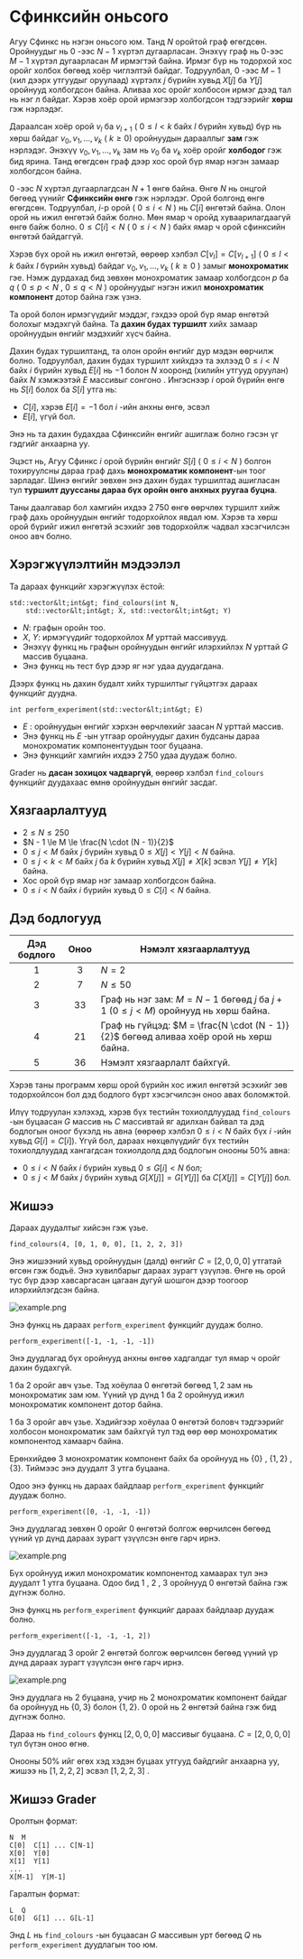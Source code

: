 # Сфинксийн оньсого
Агуу Сфинкс нь нэгэн оньсого юм. Танд $N$ оройтой граф өгөгдсөн. Оройнуудыг нь $0$ -ээс $N - 1$ хүртэл дугаарласан. Энэхүү граф нь $0$-ээс $M-1$ хүртэл дугаарласан $M$ ирмэгтэй байна. Ирмэг бүр нь тодорхой хос оройг холбох бөгөөд хоёр чиглэлтэй байдаг.  Тодруулбал, $0$ -ээс $M - 1$ (хил дээрх утгуудыг оруулаад) хүртэлх $j$ бүрийн хувьд $X[j]$ ба $Y[j]$ оройнууд холбогдсон байна. Аливаа хос оройг холбосон ирмэг дээд тал нь нэг л байдаг. Хэрэв хоёр орой ирмэгээр холбогдсон тэдгээрийг **хөрш** гэж нэрлэдэг.

Дараалсан хоёр орой $v_l$ ба $v_{l+1}$ ( $0 \le l \lt k$ байх $l$ бүрийн хувьд) бүр нь хөрш байдаг $v_0, v_1, \ldots, v_k$ ( $k \ge 0$) оройнуудын дарааллыг **зам** гэж нэрлэдэг. Энэхүү $v_0, v_1, \ldots, v_k$ зам нь $v_0$ ба $v_k$ хоёр оройг **холбодог** гэж бид ярина. Танд өгөгдсөн граф дээр хос орой бүр ямар нэгэн замаар холбогдсон байна.

$0$ -ээс $N$ хүртэл дугаарлагдсан $N + 1$ өнгө байна. Өнгө $N$ нь онцгой бөгөөд үүнийг **Сфинксийн өнгө** гэж нэрлэдэг. Орой болгонд өнгө өгөгдсөн. Тодруулбал, $i$-р орой ( $0 \le i \lt N$ ) нь $C[i]$ өнгөтэй байна. Олон орой нь ижил өнгөтэй байж болно. Мөн ямар ч оройд хуваарилагдаагүй өнгө байж болно. $0 \le C[i] \lt N$ ( $0 \le i \lt N$ ) байх ямар ч орой сфинксийн өнгөтэй байдаггүй.

Хэрэв бүх орой нь ижил өнгөтэй, өөрөөр хэлбэл $C[v_l] = C[v_{l+1}]$ ( $0 \le l \lt k$ байх $l$ бүрийн хувьд) байдаг $v_0, v_1, \ldots, v_k$ ( $k \ge 0$ ) замыг **монохроматик** гэе.
Нэмж дурдахад бид зөвхөн монохроматик замаар холбогдсон $p$ ба $q$ ( $0 \le p \lt N$ , $0 \le q \lt N$ ) оройнуудыг нэгэн ижил **монохроматик компонент** дотор байна гэж үзнэ. 

Та орой болон ирмэгүүдийг мэддэг, гэхдээ орой бүр ямар өнгөтэй болохыг мэдэхгүй байна.
Та **дахин будах туршилт** хийх замаар оройнуудын өнгийг мэдэхийг хүсч байна.

Дахин будах туршилтанд, та олон оройн өнгийг дур мэдэн өөрчилж болно. Тодруулбал, дахин будах туршилт хийхдээ та эхлээд  $0 \le i \lt N$ байх $i$ бүрийн хувьд  $E[i]$ нь $-1$ болон $N$ хооронд (хилийн утгууд оруулан) байх $N$ хэмжээтэй $E$ массивыг сонгоно .
Ингэснээр $i$ орой бүрийн өнгө нь $S[i]$ болох ба $S[i]$ утга нь:
* $C[i]$, хэрэв $E[i] = -1$ бол $i$ -ийн анхны өнгө, эсвэл
* $E[i]$, үгүй бол.

Энэ нь та дахин будахдаа Сфинксийн өнгийг  ашиглаж болно гэсэн үг гэдгийг анхаарна уу.

Эцэст нь, Агуу Сфинкс $i$ орой бүрийн өнгийг $S[i]$ ( $0 \le i \lt N$ ) болгон тохируулсны дараа граф дахь **монохроматик компонент**-ын тоог зарладаг. Шинэ өнгийг зөвхөн энэ дахин будах туршилтад ашигласан тул **туршилт дууссаны дараа бүх оройн өнгө анхных руугаа буцна**.

Таны даалгавар бол хамгийн ихдээ $2\,750$ өнгө өөрчлөх туршилт хийж граф дахь оройнуудын өнгийг тодорхойлох явдал юм. Хэрэв та хөрш орой бүрийг ижил өнгөтэй эсэхийг зөв тодорхойлж чадвал хэсэгчилсэн оноо авч болно.
 
## Хэрэгжүүлэлтийн мэдээлэл

Та дараах функцийг хэрэгжүүлэх ёстой:

```
std::vector&lt;int&gt; find_colours(int N,
    std::vector&lt;int&gt; X, std::vector&lt;int&gt; Y)
```

* $N$: графын оройн тоо.
* $X$, $Y$: ирмэгүүдийг тодорхойлох $M$ урттай массивууд.
* Энэхүү функц нь графын оройнуудын өнгийг илэрхийлэх $N$ урттай  $G$ массив буцаана.
* Энэ функц нь тест бүр дээр яг нэг удаа дуудагдана.

Дээрх функц нь дахин будалт хийх туршилтыг гүйцэтгэх дараах функцийг дуудна.

```
int perform_experiment(std::vector&lt;int&gt; E)
```
* $E$ : оройнуудын өнгийг хэрхэн өөрчлөхийг заасан $N$ урттай массив.
* Энэ функц нь $E$ -ын утгаар оройнуудыг дахин будсаны дараа монохроматик компонентуудын тоог буцаана.
* Энэ функцийг хамгийн ихдээ $2\,750$ удаа дуудаж болно.

Grader нь **дасан зохицох чадваргүй**, өөрөөр хэлбэл `find_colours` функцийг дуудахаас өмнө оройнуудын өнгийг засдаг.

## Хязгаарлалтууд

* $2 \le N \le 250$
* $N - 1 \le M \le \frac{N \cdot (N - 1)}{2}$
* $0 \le j \lt M$ байх $j$ бүрийн хувьд $0 \le X[j] \lt Y[j] \lt N$ байна.
* $0 \le j \lt k \lt M$ байх $j$ ба $k$ бүрийн хувьд $X[j] \neq X[k]$ эсвэл $Y[j] \neq Y[k]$ байна.
* Хос орой бүр ямар нэг замаар холбогдсон байна.
* $0 \le i \lt N$ байх $i$ бүрийн хувьд $0 \le C[i] \lt N$ байна.

## Дэд бодлогууд

| Дэд бодлого | Оноо  | Нэмэлт хязгаарлалтууд |
| :-----: | :----: | ---------------------- |
| 1       | $3$    | $N = 2$
| 2       | $7$    | $N \le 50$
| 3       | $33$   | Граф нь нэг зам: $M = N - 1$ бөгөөд $j$ ба $j+1$ ($0 \leq j < M$) оройнууд нь хөрш байна.
| 4       | $21$   | Граф нь гүйцэд: $M = \frac{N \cdot (N - 1)}{2}$ бөгөөд аливаа хоёр орой нь хөрш байна.
| 5       | $36$   | Нэмэлт хязгаарлалт байхгүй.

Хэрэв таны программ хөрш орой бүрийн хос ижил өнгөтэй эсэхийг зөв тодорхойлсон бол дэд бодлого бүрт хэсэгчилсэн оноо авах боломжтой.

Илүү тодруулан хэлэхэд, хэрэв бүх тестийн тохиолдлуудад `find_colours` -ын буцаасан $G$ массив нь $C$ массивтай яг адилхан байвал та дэд бодлогын оноог бүхэлд нь авна (өөрөөр хэлбэл $0 \le i \lt N$ байх бүх $i$ -ийн хувьд $G[i] = C[i]$).
Үгүй бол, дараах нөхцөлүүдийг бүх тестийн тохиолдлуудад хангагдсан тохиолдолд дэд бодлогын онооны $50\%$ авна:
* $0 \le i \lt N$ байх $i$ бүрийн хувьд $0 \le G[i] \lt N$  бол;
* $0 \le j \lt M$ байх $j$ бүрийн хувьд $G[X[j]] = G[Y[j]]$ ба $C[X[j]] = C[Y[j]]$ бол.

## Жишээ

Дараах дуудалтыг хийсэн гэж үзье.

```
find_colours(4, [0, 1, 0, 0], [1, 2, 2, 3])
```

Энэ жишээний хувьд оройнуудын (далд) өнгийг $C = [2, 0, 0, 0]$ утгатай өгсөн гэж бодъё.
Энэ хувилбарыг дараах зурагт үзүүлэв.
Өнгө нь орой тус бүр дээр хавсаргасан цагаан дугуй шошгон дээр тоогоор илэрхийлэгдсэн байна.

![example.png](sphinx_example.png "230")

Энэ функц нь дараах `perform_experiment` функцийг дуудаж болно.

```
perform_experiment([-1, -1, -1, -1])
```

Энэ дуудлагад бүх оройнууд анхны өнгөө хадгалдаг тул ямар ч оройг дахин будахгүй.

$1$ ба $2$ оройг авч үзье.
Тэд хоёулаа $0$ өнгөтэй бөгөөд $1, 2$ зам нь монохроматик зам юм.
Үүний үр дүнд $1$ ба $2$ оройнууд ижил монохроматик компонент дотор байна.

$1$ ба $3$ оройг авч үзье.
Хэдийгээр хоёулаа $0$ өнгөтэй боловч тэдгээрийг холбосон монохроматик зам байхгүй тул тэд өөр өөр монохроматик компонентод хамаарч байна.

Ерөнхийдөө $3$ монохроматик компонент байх ба оройнууд нь $\{0\}$ , $\{1, 2\}$ , $\{3\}$. Тиймээс энэ дуудалт $3$ утга буцаана.

Одоо энэ функц нь дараах байдлаар `perform_experiment` функцийг дуудаж болно.

```
perform_experiment([0, -1, -1, -1])
```

Энэ дуудлагад зөвхөн $0$ оройг $0$ өнгөтэй болгож өөрчилсөн бөгөөд үүний үр дүнд дараах зурагт үзүүлсэн өнгө гарч ирнэ.

![example.png](sphinx_order1.png "230")

Бүх оройнууд ижил монохроматик компонентод хамаарах тул энэ дуудалт $1$ утга буцаана.
Одоо бид $1$ , $2$ , $3$ оройнууд $0$ өнгөтэй байна гэж дүгнэж болно.

Энэ функц нь `perform_experiment` функцийг дараах байдлаар дуудаж болно.

```
perform_experiment([-1, -1, -1, 2])
```

Энэ дуудлагад $3$ оройг $2$ өнгөтэй болгож өөрчилсөн бөгөөд үүний үр дүнд дараах зурагт үзүүлсэн өнгө гарч ирнэ.

![example.png](sphinx_order2.png "230")

Энэ дуудлага нь $2$ буцаана, учир нь $2$ монохроматик компонент байдаг ба оройнууд нь $\{0, 3\}$ болон $\{1, 2\}$. 
$0$ орой нь $2$ өнгөтэй байна гэж бид дүгнэж болно.

Дараа нь `find_colours` функц $[2, 0, 0, 0]$ массивыг буцаана.
$C = [2, 0, 0, 0]$ тул бүтэн оноо өгнө.

Онооны $50\%$ ийг өгөх хэд хэдэн буцаах утгууд байдгийг анхаарна уу, жишээ нь $[1, 2, 2, 2]$ эсвэл $[1, 2, 2, 3]$ .

## Жишээ Grader

Оролтын формат:

```
N  M
C[0]  C[1] ... C[N-1]
X[0]  Y[0]
X[1]  Y[1]
...
X[M-1]  Y[M-1]
```

Гаралтын формат:

```
L  Q
G[0]  G[1] ... G[L-1]
```

Энд $L$ нь `find_colours` -ын буцаасан $G$ массивын урт бөгөөд $Q$ нь `perform_experiment` дуудлагын тоо юм.